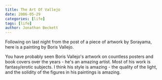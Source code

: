 ```yaml
---
title: The Art Of Vallejo
date: 2006-05-29
categories: [life]
tags: [life]
author: Jonathan Beckett
---
```


Following on last night from the post of a piece of artwork by Sorayama, here is a painting by Boris Vallejo.

You have probably seen Boris Vallejo's artwork on countless posters and book covers over the years - he's an amazing artist. Most of his work is fantasy/erotic subjects. I think his style is amazing - the quality of the light, and the solidity of the figures in his paintings is amazing.